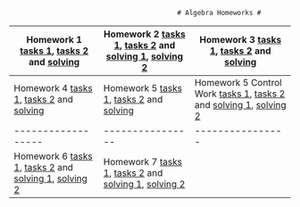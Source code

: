                                               # Algebra Homeworks #
| Homework 1 [tasks 1](https://user-images.githubusercontent.com/58429452/75029761-57f47200-54ab-11ea-8ce8-c0739b838327.png), [tasks 2](https://user-images.githubusercontent.com/58429452/75030167-39db4180-54ac-11ea-9136-a4b0a3aaa26e.png) and [solving](https://user-images.githubusercontent.com/58429452/75030007-e0731280-54ab-11ea-8b5c-88d04b7bb7d4.jpg) | Homework 2 [tasks 1](https://user-images.githubusercontent.com/58429452/75030201-495a8a80-54ac-11ea-9c59-b3726ffb9cbd.png), [tasks 2](https://user-images.githubusercontent.com/58429452/75030227-58413d00-54ac-11ea-9827-839f6198d668.png) and [solving 1](https://user-images.githubusercontent.com/58429452/75030270-6d1dd080-54ac-11ea-986b-2097e9368d14.jpg), [solving 2](https://user-images.githubusercontent.com/58429452/75031169-51b3c500-54ae-11ea-9cdd-8116f4845737.jpg) | Homework 3 [tasks 1](https://user-images.githubusercontent.com/58429452/75030470-ddc4ed00-54ac-11ea-9157-8ca6e745cafc.png), [tasks 2](https://user-images.githubusercontent.com/58429452/75030503-ed443600-54ac-11ea-86bf-0bdc82cb0e42.png) and [solving](https://user-images.githubusercontent.com/58429452/75030536-fa612500-54ac-11ea-86c6-ad64e7dbc5e7.jpg) |
|------------------|----------------|----------------|
| Homework 4 [tasks 1](https://user-images.githubusercontent.com/58429452/75030596-1e246b00-54ad-11ea-9676-e003072c2634.png), [tasks 2](https://user-images.githubusercontent.com/58429452/75030623-2ed4e100-54ad-11ea-8737-d5c7b7825747.png) and [solving](https://user-images.githubusercontent.com/58429452/75030651-3bf1d000-54ad-11ea-8c8d-291b0421cf2f.jpg) | Homework 5 [tasks 1](https://user-images.githubusercontent.com/58429452/75030692-55931780-54ad-11ea-8942-a9b86985e353.png), [tasks 2](https://user-images.githubusercontent.com/58429452/75030722-62177000-54ad-11ea-9bfa-7ad0231f3960.png) and [solving](https://user-images.githubusercontent.com/58429452/75030739-6e9bc880-54ad-11ea-9d06-da990f595148.jpg) | Homework 5 Control Work [tasks 1](https://user-images.githubusercontent.com/58429452/75554582-4c70f000-5a43-11ea-99c1-d17d74cba200.png), [tasks 2](https://user-images.githubusercontent.com/58429452/75554631-63174700-5a43-11ea-8b0a-baab83fd2146.png) and [solving 1](https://user-images.githubusercontent.com/58429452/75554804-b4bfd180-5a43-11ea-8b0c-e1d4c4e911a4.jpg), [solving 2](https://user-images.githubusercontent.com/58429452/75554829-c3a68400-5a43-11ea-8f6c-60a488125b99.jpg) |
|------------------|----------------|----------------|
| Homework 6 [tasks 1](https://user-images.githubusercontent.com/58429452/75030783-870be300-54ad-11ea-8d85-d9378a27aae3.png), [tasks 2](https://user-images.githubusercontent.com/58429452/75030811-9723c280-54ad-11ea-9bd0-40190e16e049.png) and [solving 1](https://user-images.githubusercontent.com/58429452/75030836-a60a7500-54ad-11ea-9875-4e0480a18796.jpg), [solving 2](https://user-images.githubusercontent.com/58429452/75030861-b6baeb00-54ad-11ea-9ada-208b24591aee.jpg) | Homework 7 [tasks 1](https://user-images.githubusercontent.com/58429452/75554899-e6389d00-5a43-11ea-8e7e-4ae4f68aa3c8.png), [tasks 2](https://user-images.githubusercontent.com/58429452/75554924-f3558c00-5a43-11ea-9f9e-26fd4fff4f2b.png) and [solving 1](https://user-images.githubusercontent.com/58429452/75554951-01a3a800-5a44-11ea-9841-52e61608cb0f.jpg), [solving 2](https://user-images.githubusercontent.com/58429452/75554980-0d8f6a00-5a44-11ea-9a86-47ef3647d667.jpg) |
